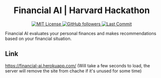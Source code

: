 <h1 align="center">Financial AI | Harvard Hackathon</h1>

<p align="center">
  <a href="https://github.com/wriggs12/Huffman-Data-Compressor/blob/master/LICENSE">
    <img src="https://img.shields.io/github/license/wriggs12/Huffman-Data-Compressor" alt="MIT License">
  </a>
  <a href="https://github.com/wriggs12">
    <img alt="GitHub followers" src="https://img.shields.io/github/followers/wriggs12?style=social">
  </a>
  <a href="https://github.com/wriggs12">
    <img alt="Last Commit" src="https://img.shields.io/github/last-commit/wriggs12/FinancialAI-HackHarvard">
  </a>
</p>
Financial AI evaluates your personal finances and makes recommendations based on your financial situation.

## Link
https://financial-ai.herokuapp.com/ (Will take a few seconds to load, the server will remove the site from chache if it's unused for some time)
